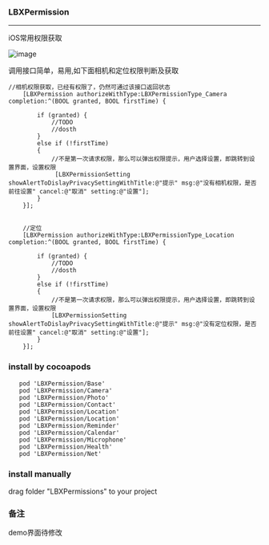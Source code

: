 ### LBXPermission
***
iOS常用权限获取

![image](https://gitee.com/lbxia/imageSource/raw/master/Permission.gif)



调用接口简单，易用,如下面相机和定位权限判断及获取

```
//相机权限获取，已经有权限了，仍然可通过该接口返回状态
    [LBXPermission authorizeWithType:LBXPermissionType_Camera completion:^(BOOL granted, BOOL firstTime) {
     
        if (granted) {
            //TODO
            //dosth
        }
        else if (!firstTime)
        {
            //不是第一次请求权限，那么可以弹出权限提示，用户选择设置，即跳转到设置界面，设置权限
             [LBXPermissionSetting showAlertToDislayPrivacySettingWithTitle:@"提示" msg:@"没有相机权限，是否前往设置" cancel:@"取消" setting:@"设置"];
        }
    }];
    
    
    //定位
    [LBXPermission authorizeWithType:LBXPermissionType_Location completion:^(BOOL granted, BOOL firstTime) {
        
        if (granted) {
            //TODO
            //dosth
        }
        else if (!firstTime)
        {
            //不是第一次请求权限，那么可以弹出权限提示，用户选择设置，即跳转到设置界面，设置权限
            [LBXPermissionSetting showAlertToDislayPrivacySettingWithTitle:@"提示" msg:@"没有定位权限，是否前往设置" cancel:@"取消" setting:@"设置"];
        }
    }];
```

### install by cocoapods

```
   pod 'LBXPermission/Base'
   pod 'LBXPermission/Camera'
   pod 'LBXPermission/Photo'
   pod 'LBXPermission/Contact'
   pod 'LBXPermission/Location'
   pod 'LBXPermission/Location'
   pod 'LBXPermission/Reminder'
   pod 'LBXPermission/Calendar'
   pod 'LBXPermission/Microphone'
   pod 'LBXPermission/Health'
   pod 'LBXPermission/Net'
```

### install manually
drag folder "LBXPermissions" to your project


### 备注
demo界面待修改

